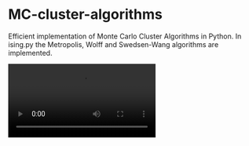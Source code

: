 # MC-cluster-algorithms
Efficient implementation of Monte Carlo Cluster Algorithms in Python.
In ising.py the Metropolis, Wolff and Swedsen-Wang algorithms are implemented.


![alt text](https://github.com/ranjit002/MCCA/blob/main/imgs/Ising_Model_crit_temp.mov)

